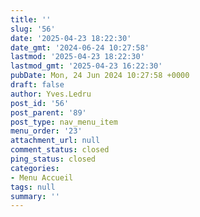 ```yaml
---
title: ''
slug: '56'
date: '2025-04-23 18:22:30'
date_gmt: '2024-06-24 10:27:58'
lastmod: '2025-04-23 18:22:30'
lastmod_gmt: '2025-04-23 16:22:30'
pubDate: Mon, 24 Jun 2024 10:27:58 +0000
draft: false
author: Yves.Ledru
post_id: '56'
post_parent: '89'
post_type: nav_menu_item
menu_order: '23'
attachment_url: null
comment_status: closed
ping_status: closed
categories:
- Menu Accueil
tags: null
summary: ''
---
```



